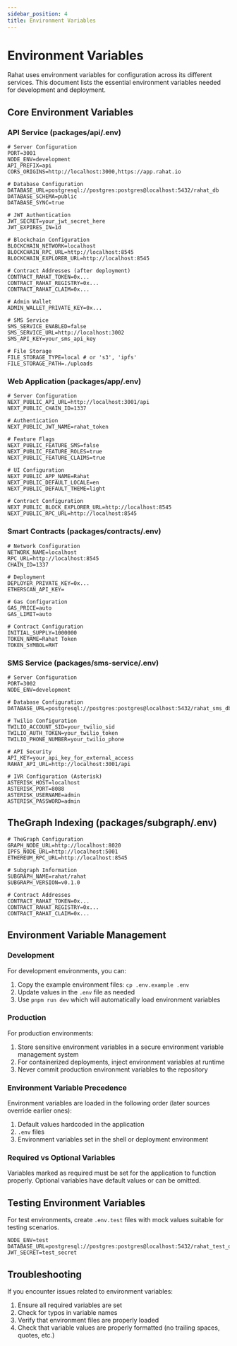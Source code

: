 ```yaml
---
sidebar_position: 4
title: Environment Variables
---
```


# Environment Variables

Rahat uses environment variables for configuration across its different services. This document lists the essential environment variables needed for development and deployment.

## Core Environment Variables

### API Service (packages/api/.env)

```env
# Server Configuration
PORT=3001
NODE_ENV=development
API_PREFIX=api
CORS_ORIGINS=http://localhost:3000,https://app.rahat.io

# Database Configuration
DATABASE_URL=postgresql://postgres:postgres@localhost:5432/rahat_db
DATABASE_SCHEMA=public
DATABASE_SYNC=true

# JWT Authentication
JWT_SECRET=your_jwt_secret_here
JWT_EXPIRES_IN=1d

# Blockchain Configuration
BLOCKCHAIN_NETWORK=localhost
BLOCKCHAIN_RPC_URL=http://localhost:8545
BLOCKCHAIN_EXPLORER_URL=http://localhost:8545

# Contract Addresses (after deployment)
CONTRACT_RAHAT_TOKEN=0x...
CONTRACT_RAHAT_REGISTRY=0x...
CONTRACT_RAHAT_CLAIM=0x...

# Admin Wallet
ADMIN_WALLET_PRIVATE_KEY=0x...

# SMS Service
SMS_SERVICE_ENABLED=false
SMS_SERVICE_URL=http://localhost:3002
SMS_API_KEY=your_sms_api_key

# File Storage
FILE_STORAGE_TYPE=local # or 's3', 'ipfs'
FILE_STORAGE_PATH=./uploads
```

### Web Application (packages/app/.env)

```env
# Server Configuration
NEXT_PUBLIC_API_URL=http://localhost:3001/api
NEXT_PUBLIC_CHAIN_ID=1337

# Authentication
NEXT_PUBLIC_JWT_NAME=rahat_token

# Feature Flags
NEXT_PUBLIC_FEATURE_SMS=false
NEXT_PUBLIC_FEATURE_ROLES=true
NEXT_PUBLIC_FEATURE_CLAIMS=true

# UI Configuration
NEXT_PUBLIC_APP_NAME=Rahat
NEXT_PUBLIC_DEFAULT_LOCALE=en
NEXT_PUBLIC_DEFAULT_THEME=light

# Contract Configuration
NEXT_PUBLIC_BLOCK_EXPLORER_URL=http://localhost:8545
NEXT_PUBLIC_RPC_URL=http://localhost:8545
```

### Smart Contracts (packages/contracts/.env)

```env
# Network Configuration
NETWORK_NAME=localhost
RPC_URL=http://localhost:8545
CHAIN_ID=1337

# Deployment
DEPLOYER_PRIVATE_KEY=0x...
ETHERSCAN_API_KEY=

# Gas Configuration
GAS_PRICE=auto
GAS_LIMIT=auto

# Contract Configuration
INITIAL_SUPPLY=1000000
TOKEN_NAME=Rahat Token
TOKEN_SYMBOL=RHT
```

### SMS Service (packages/sms-service/.env)

```env
# Server Configuration
PORT=3002
NODE_ENV=development

# Database Configuration
DATABASE_URL=postgresql://postgres:postgres@localhost:5432/rahat_sms_db

# Twilio Configuration
TWILIO_ACCOUNT_SID=your_twilio_sid
TWILIO_AUTH_TOKEN=your_twilio_token
TWILIO_PHONE_NUMBER=your_twilio_phone

# API Security
API_KEY=your_api_key_for_external_access
RAHAT_API_URL=http://localhost:3001/api

# IVR Configuration (Asterisk)
ASTERISK_HOST=localhost
ASTERISK_PORT=8088
ASTERISK_USERNAME=admin
ASTERISK_PASSWORD=admin
```

## TheGraph Indexing (packages/subgraph/.env)

```env
# TheGraph Configuration
GRAPH_NODE_URL=http://localhost:8020
IPFS_NODE_URL=http://localhost:5001
ETHEREUM_RPC_URL=http://localhost:8545

# Subgraph Information
SUBGRAPH_NAME=rahat/rahat
SUBGRAPH_VERSION=v0.1.0

# Contract Addresses
CONTRACT_RAHAT_TOKEN=0x...
CONTRACT_RAHAT_REGISTRY=0x...
CONTRACT_RAHAT_CLAIM=0x...
```

## Environment Variable Management

### Development

For development environments, you can:

1. Copy the example environment files: `cp .env.example .env`
2. Update values in the `.env` file as needed
3. Use `pnpm run dev` which will automatically load environment variables

### Production

For production environments:

1. Store sensitive environment variables in a secure environment variable management system
2. For containerized deployments, inject environment variables at runtime
3. Never commit production environment variables to the repository

### Environment Variable Precedence

Environment variables are loaded in the following order (later sources override earlier ones):

1. Default values hardcoded in the application
2. `.env` files
3. Environment variables set in the shell or deployment environment

### Required vs Optional Variables

Variables marked as required must be set for the application to function properly. Optional variables have default values or can be omitted.

## Testing Environment Variables

For test environments, create `.env.test` files with mock values suitable for testing scenarios.

```env
NODE_ENV=test
DATABASE_URL=postgresql://postgres:postgres@localhost:5432/rahat_test_db
JWT_SECRET=test_secret
```

## Troubleshooting

If you encounter issues related to environment variables:

1. Ensure all required variables are set
2. Check for typos in variable names
3. Verify that environment files are properly loaded
4. Check that variable values are properly formatted (no trailing spaces, quotes, etc.)
